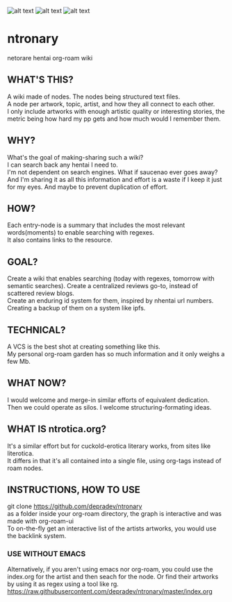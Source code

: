 ![alt text](https://files.catbox.moe/kfr8zv.png)
![alt text](https://files.catbox.moe/wb9q96.png)
![alt text](https://files.catbox.moe/h9c189.png)

# ntronary
netorare hentai org-roam wiki  
## WHAT'S THIS?
A wiki made of nodes. The nodes being structured text files.  
A node per artwork, topic, artist, and how they all connect to each other.  
I only include artworks with enough artistic quality or interesting stories, the metric being how hard my pp gets and how much would I remember them.  
## WHY?
What's the goal of making-sharing such a wiki?  
I can search back any hentai I need to.  
I'm not dependent on search engines. What if saucenao ever goes away?  
And I'm sharing it as all this information and effort is a waste if I keep it just for my eyes. And maybe to prevent duplication of effort.
## HOW?
Each entry-node is a summary that includes the most relevant words(moments) to enable searching with regexes.  
It also contains links to the resource.
## GOAL?
Create a wiki that enables searching (today with regexes, tomorrow with semantic searches).
Create a centralized reviews go-to, instead of scattered review blogs.  
Create an enduring id system for them, inspired by nhentai url numbers.  
Creating a backup of them on a system like ipfs.  
## TECHNICAL?
A VCS is the best shot at creating something like this.  
My personal org-roam garden has so much information and it only weighs a few Mb.  
## WHAT NOW?
I would welcome and merge-in similar efforts of equivalent dedication.  
Then we could operate as silos.
I welcome structuring-formating ideas.
## WHAT IS ntrotica.org?
It's a similar effort but for cuckold-erotica literary works, from sites like literotica.  
It differs in that it's all contained into a single file, using org-tags instead of roam nodes.  
## INSTRUCTIONS, HOW TO USE
git clone https://github.com/depradev/ntronary  
as a folder inside your org-roam directory, the graph is interactive and was made with org-roam-ui  
To on-the-fly get an interactive list of the artists artworks, you would use the backlink system.  
### USE WITHOUT EMACS
Alternatively, if you aren't using emacs nor org-roam, you could use the index.org for the artist and then seach for the node. Or find their artworks by using it as regex using a tool like rg.  
https://raw.githubusercontent.com/depradev/ntronary/master/index.org
